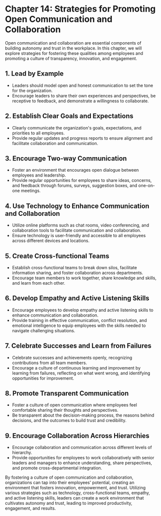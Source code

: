 Chapter 14: Strategies for Promoting Open Communication and Collaboration
=========================================================================

Open communication and collaboration are essential components of building autonomy and trust in the workplace. In this chapter, we will explore strategies for fostering these qualities among employees and promoting a culture of transparency, innovation, and engagement.

**1. Lead by Example**
----------------------

* Leaders should model open and honest communication to set the tone for the organization.
* Encourage leaders to share their own experiences and perspectives, be receptive to feedback, and demonstrate a willingness to collaborate.

**2. Establish Clear Goals and Expectations**
---------------------------------------------

* Clearly communicate the organization's goals, expectations, and priorities to all employees.
* Provide regular updates and progress reports to ensure alignment and facilitate collaboration and communication.

**3. Encourage Two-way Communication**
--------------------------------------

* Foster an environment that encourages open dialogue between employees and leadership.
* Provide regular opportunities for employees to share ideas, concerns, and feedback through forums, surveys, suggestion boxes, and one-on-one meetings.

**4. Use Technology to Enhance Communication and Collaboration**
----------------------------------------------------------------

* Utilize online platforms such as chat rooms, video conferencing, and collaboration tools to facilitate communication and collaboration.
* Ensure technology is user-friendly and accessible to all employees across different devices and locations.

**5. Create Cross-functional Teams**
------------------------------------

* Establish cross-functional teams to break down silos, facilitate information sharing, and foster collaboration across departments.
* Encourage team members to work together, share knowledge and skills, and learn from each other.

**6. Develop Empathy and Active Listening Skills**
--------------------------------------------------

* Encourage employees to develop empathy and active listening skills to enhance communication and collaboration.
* Provide training in effective communication, conflict resolution, and emotional intelligence to equip employees with the skills needed to navigate challenging situations.

**7. Celebrate Successes and Learn from Failures**
--------------------------------------------------

* Celebrate successes and achievements openly, recognizing contributions from all team members.
* Encourage a culture of continuous learning and improvement by learning from failures, reflecting on what went wrong, and identifying opportunities for improvement.

**8. Promote Transparent Communication**
----------------------------------------

* Foster a culture of open communication where employees feel comfortable sharing their thoughts and perspectives.
* Be transparent about the decision-making process, the reasons behind decisions, and the outcomes to build trust and credibility.

**9. Encourage Collaboration Across Hierarchies**
-------------------------------------------------

* Encourage collaboration and communication across different levels of hierarchy.
* Provide opportunities for employees to work collaboratively with senior leaders and managers to enhance understanding, share perspectives, and promote cross-departmental integration.

By fostering a culture of open communication and collaboration, organizations can tap into their employees' potential, creating an environment that fosters innovation, empowerment, and trust. Utilizing various strategies such as technology, cross-functional teams, empathy, and active listening skills, leaders can create a work environment that cultivates autonomy and trust, leading to improved productivity, engagement, and results.
